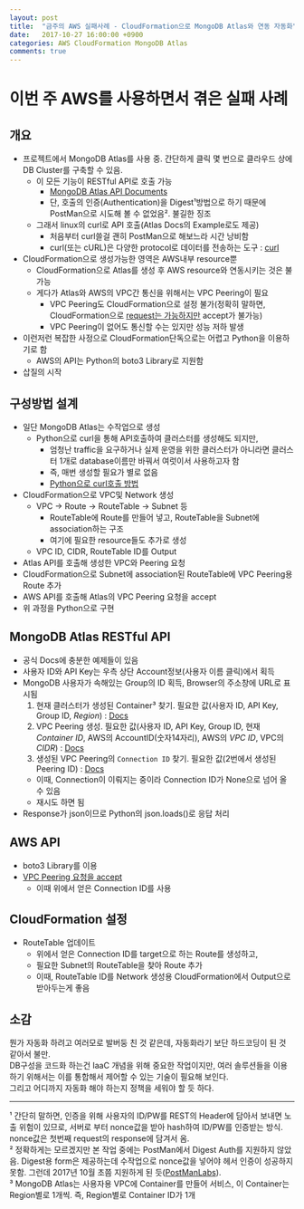 ```yaml
---
layout: post
title:  "금주의 AWS 실패사례 - CloudFormation으로 MongoDB Atlas와 연동 자동화"
date:   2017-10-27 16:00:00 +0900
categories: AWS CloudFormation MongoDB Atlas
comments: true
---
```

# 이번 주 AWS를 사용하면서 겪은 실패 사례

## 개요
  * 프로젝트에서 MongoDB Atlas를 사용 중. 간단하게 클릭 몇 번으로 클라우드 상에 DB Cluster를 구축할 수 있음.
    + 이 모든 기능이 RESTful API로 호출 가능
      - [MongoDB Atlas API Documents][mongodb-atlas-reference]
      - 단, 호출의 인증(Authentication)을 Digest&sup1;방법으로 하기 때문에 PostMan으로 시도해 볼 수 없었음&sup2;. 불길한 징조
    + 그래서 linux의 curl로 API 호출(Atlas Docs의 Example로도 제공)
      - 처음부터 curl쓸걸 괜히 PostMan으로 해보느라 시간 낭비함
      - curl(또는 cURL)은 다양한 protocol로 데이터를 전송하는 도구 : [curl][curl]
  * CloudFormation으로 생성가능한 영역은 AWS내부 resource뿐
    + CloudFormation으로 Atlas를 생성 후 AWS resource와 연동시키는 것은 불가능
    + 게다가 Atlas와 AWS의 VPC간 통신을 위해서는 VPC Peering이 필요
      - VPC Peering도 CloudFormation으로 설정 불가(정확히 말하면, CloudFormation으로 [request는 가능하지만][aws-cloudformation-vpc-peering] accept가 불가능)
      - VPC Peering이 없어도 통신할 수는 있지만 성능 저하 발생
  * 이런저런 복잡한 사정으로 CloudFormation단독으로는 어렵고 Python을 이용하기로 함
    + AWS의 API는 Python의 boto3 Library로 지원함
  * 삽질의 시작

## 구성방법 설계
  * 일단 MongoDB Atlas는 수작업으로 생성
    + Python으로 curl을 통해 API호출하여 클러스터를 생성해도 되지만,
      - 엄청난 traffic을 요구하거나 실제 운영을 위한 클러스터가 아니라면 클러스터 1개로 database이름만 바꿔서 여럿이서 사용하고자 함
      - 즉, 매번 생성할 필요가 별로 없음
      - [Python으로 curl호출 방법][python-call-curl]
  * CloudFormation으로 VPC및 Network 생성
    + VPC -> Route -> RouteTable -> Subnet 등
      - RouteTable에 Route를 만들어 넣고, RouteTable을 Subnet에 association하는 구조
      - 여기에 필요한 resource들도 추가로 생성
    + VPC ID, CIDR, RouteTable ID를 Output
  * Atlas API를 호출해 생성한 VPC와 Peering 요청
  * CloudFormation으로 Subnet에 association된 RouteTable에 VPC Peering용 Route 추가
  * AWS API를 호출해 Atlas의 VPC Peering 요청을 accept
  * 위 과정을 Python으로 구현

## MongoDB Atlas RESTful API
  * 공식 Docs에 충분한 예제들이 있음
  * 사용자 ID와 API Key는 우측 상단 Account정보(사용자 이름 클릭)에서 획득
  * MongoDB 사용자가 속해있는 Group의 ID 획득, Browser의 주소창에 URL로 표시됨  
    1. 현재 클러스터가 생성된 Container&sup3; 찾기. 필요한 값(사용자 ID, API Key, Group ID, *Region*) : [Docs][mongodb-atlas-get-container-id]
    2. VPC Peering 생성. 필요한 값(사용자 ID, API Key, Group ID, 현재 *Container ID*, AWS의 AccountID(숫자14자리), AWS의 *VPC ID*, VPC의 *CIDR*) : [Docs][mongodb-atlas-vpc-peering]
    3. 생성된 VPC Peering의 `Connection ID` 찾기. 필요한 값(2번에서 생성된 Peering ID) : [Docs][mongodb-atlas-get-connection]
      - 이때, Connection이 이뤄지는 중이라 Connection ID가 None으로 넘어 올 수 있음
      - 재시도 하면 됨
  * Response가 json이므로 Python의 json.loads()로 응답 처리

## AWS API
  * boto3 Library를 이용
  * [VPC Peering 요청을 accept][boto3-accept-peering]
    + 이때 위에서 얻은 Connection ID를 사용

## CloudFormation 설정
  * RouteTable 업데이트
    + 위에서 얻은 Connection ID를 target으로 하는 Route를 생성하고,
    + 필요한 Subnet의 RouteTable을 찾아 Route 추가
    + 이때, RouteTable ID를 Network 생성용 CloudFormation에서 Output으로 받아두는게 좋음

## 소감
뭔가 자동화 하려고 여러모로 발버둥 친 것 같은데, 자동화라기 보단 하드코딩이 된 것 같아서 불만.  
DB구성을 코드화 하는건 IaaC 개념을 위해 중요한 작업이지만, 여러 솔루션들을 이용하기 위해서는 이를 통합해서 제어할 수 있는 기술이 필요해 보인다.  
그리고 어디까지 자동화 해야 하는지 정책을 세워야 할 듯 하다.

---
&sup1; 간단히 말하면, 인증을 위해 사용자의 ID/PW를 REST의 Header에 담아서 보내면 노출 위험이 있므로, 서버로 부터 nonce값을 받아 hash하여 ID/PW를 인증받는 방식. nonce값은 첫번째 request의 response에 담겨서 옴.  
&sup2; 정확하게는 모르겠지만 본 작업 중에는 PostMan에서 Digest Auth를 지원하지 않았음. Digest용 form은 제공하는데 수작업으로 nonce값을 넣어야 헤서 인증이 성공하지 못함.  그런데 2017년 10월 초쯤 지원하게 된 듯([PostManLabs][postman-digest-authentication]).  
&sup3; MongoDB Atlas는 사용자용 VPC에 Container를 만들어 서비스, 이 Container는 Region별로 1개씩.  즉, Region별로 Container ID가 1개  

[postman-digest-authentication]: https://github.com/postmanlabs/postman-app-support/issues/3017
[curl]: https://curl.haxx.se/docs/manpage.html
[aws-cloudformation-vpc-peering]: http://docs.aws.amazon.com/AWSCloudFormation/latest/UserGuide/aws-resource-ec2-vpcpeeringconnection.html
[mongodb-atlas-reference]: https://docs.atlas.mongodb.com/configure-api-access/
[python-call-curl]: https://stackoverflow.com/questions/43975423/running-curl-command-in-python
[mongodb-atlas-vpc-peering]: https://docs.atlas.mongodb.com/reference/api/vpc-create-peering-connection/
[mongodb-atlas-get-container-id]: https://docs.atlas.mongodb.com/reference/api/vpc-get-containers-list/
[mongodb-atlas-get-connection]: https://docs.atlas.mongodb.com/reference/api/vpc-get-connection/
[boto3-accept-peering]: http://boto3.readthedocs.io/en/latest/reference/services/ec2.html#vpcpeeringconnection
